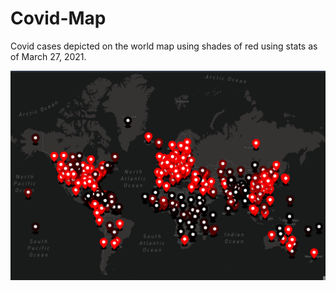 # Covid-Map
Covid cases depicted on the world map using shades of red using stats as of March 27, 2021.

![Webpage Preview](https://github.com/deepika25kar/Covid-MAP/blob/main/preview.png?raw=true)
